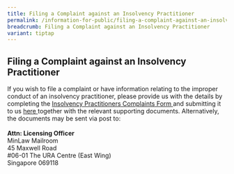 ```yaml
---
title: Filing a Complaint against an Insolvency Practitioner
permalink: /information-for-public/filing-a-complaint-against-an-insolvency-practitioner/
breadcrumb: Filing a Complaint against an Insolvency Practitioner
variant: tiptap
---
```

<h2><strong>Filing a Complaint against an Insolvency Practitioner</strong><br></h2>
<p>If you wish to file a complaint or have information relating to the improper
conduct of an insolvency practitioner, please provide us with the details
by completing the <a href="https://go.gov.sg/ipcomplaintsform20220705" rel="noopener noreferrer nofollow" target="_blank">Insolvency Practitioners Complaints Form </a>and
submitting it to us <a href="http://www.go.gov.sg/contactminlaw" rel="noopener nofollow" target="_blank">here </a>together
with the relevant supporting documents. Alternatively, the documents may
be sent via post to:
<br>
<br><strong>Attn: Licensing Officer</strong>
<br>MinLaw Mailroom
<br>45 Maxwell Road
<br>#06-01 The URA Centre (East Wing)
<br>Singapore 069118
<br>
</p>
